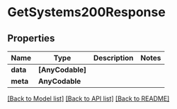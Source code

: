# GetSystems200Response

## Properties
Name | Type | Description | Notes
------------ | ------------- | ------------- | -------------
**data** | **[AnyCodable]** |  | 
**meta** | **AnyCodable** |  | 

[[Back to Model list]](../README.md#documentation-for-models) [[Back to API list]](../README.md#documentation-for-api-endpoints) [[Back to README]](../README.md)


